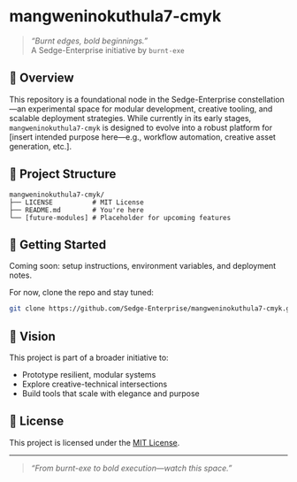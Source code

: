 # mangweninokuthula7-cmyk

> _“Burnt edges, bold beginnings.”_  
> A Sedge-Enterprise initiative by `burnt-exe`

## 🧩 Overview

This repository is a foundational node in the Sedge-Enterprise constellation—an experimental space for modular development, creative tooling, and scalable deployment strategies. While currently in its early stages, `mangweninokuthula7-cmyk` is designed to evolve into a robust platform for [insert intended purpose here—e.g., workflow automation, creative asset generation, etc.].

## 📁 Project Structure

```
mangweninokuthula7-cmyk/
├── LICENSE          # MIT License
├── README.md        # You're here
└── [future-modules] # Placeholder for upcoming features
```

## 🚀 Getting Started

Coming soon: setup instructions, environment variables, and deployment notes.

For now, clone the repo and stay tuned:

```bash
git clone https://github.com/Sedge-Enterprise/mangweninokuthula7-cmyk.git
```

## 🧠 Vision

This project is part of a broader initiative to:

- Prototype resilient, modular systems
- Explore creative-technical intersections
- Build tools that scale with elegance and purpose

## 📜 License

This project is licensed under the [MIT License](LICENSE).

---

> _“From burnt-exe to bold execution—watch this space.”_
